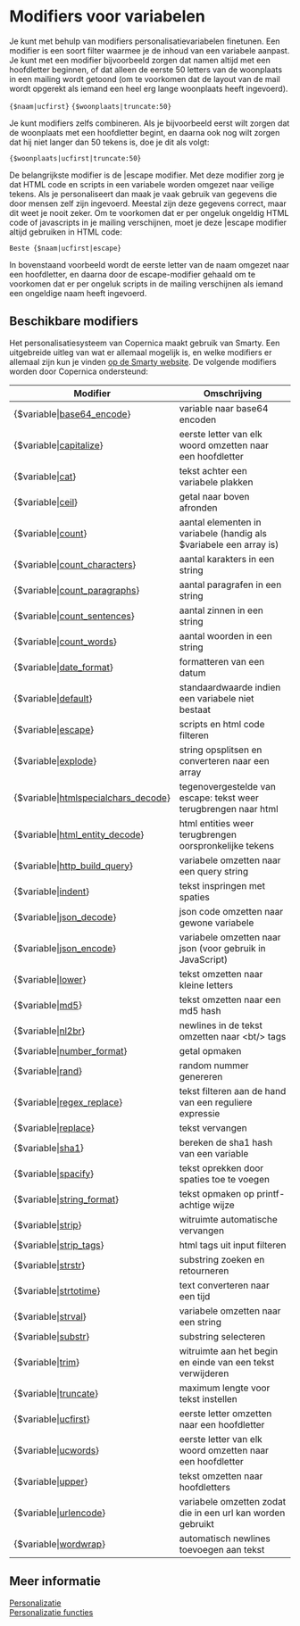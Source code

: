 # Modifiers voor variabelen

Je kunt met behulp van modifiers personalisatievariabelen finetunen. Een 
modifier is een soort filter waarmee je de inhoud van een variabele aanpast. 
Je kunt met een modifier bijvoorbeeld zorgen dat namen altijd met een hoofdletter
beginnen, of dat alleen de eerste 50 letters van de woonplaats in een mailing
wordt getoond (om te voorkomen dat de layout van de mail wordt opgerekt als
iemand een heel erg lange woonplaats heeft ingevoerd).

`{$naam|ucfirst}`
`{$woonplaats|truncate:50}`

Je kunt modifiers zelfs combineren. Als je bijvoorbeeld eerst wilt zorgen dat
de woonplaats met een hoofdletter begint, en daarna ook nog wilt zorgen dat
hij niet langer dan 50 tekens is, doe je dit als volgt:

`{$woonplaats|ucfirst|truncate:50}`

De belangrijkste modifier is de |escape modifier. Met deze modifier zorg je
dat HTML code en scripts in een variabele worden omgezet naar veilige tekens. 
Als je personaliseert dan maak je vaak gebruik van gegevens die door mensen
zelf zijn ingevoerd. Meestal zijn deze gegevens correct, maar dit weet je 
nooit zeker. Om te voorkomen dat er per ongeluk ongeldig HTML code of javascripts
in je mailing verschijnen, moet je deze |escape modifier altijd gebruiken in
HTML code:

    Beste {$naam|ucfirst|escape}

In bovenstaand voorbeeld wordt de eerste letter van de naam omgezet naar een 
hoofdletter, en daarna door de escape-modifier gehaald om te voorkomen dat er
per ongeluk scripts in de mailing verschijnen als iemand een ongeldige naam
heeft ingevoerd.

## Beschikbare modifiers

Het personalisatiesysteem van Copernica maakt gebruik van Smarty. Een uitgebreide
uitleg van wat er allemaal mogelijk is, en welke modifiers er allemaal zijn 
kun je vinden [op de Smarty website](http://www.smarty.net/docs/en/).
De volgende modifiers worden door Copernica ondersteund:

| Modifier                                           											 | Omschrijving												  |
|------------------------------------------------------------------------------------------------|----------------------------------------------------------- |
| {$variable\|[base64_encode](./personalization-modifiers-base64_encode.md)}                     | variable naar base64 encoden                               |
| {$variable\|[capitalize](./personalization-modifiers-capitalize.md)}                           | eerste letter van elk woord omzetten naar een hoofdletter  |
| {$variable\|[cat](./personalization-modifiers-cat.md)}                                         | tekst achter een variabele plakken                         |
| {$variable\|[ceil](./personalization-modifiers-ceil.md)}                                       | getal naar boven afronden                                  |
| {$variable\|[count](./personalization-modifiers-count.md)}                                     | aantal elementen in variabele (handig als $variabele een array is)|
| {$variable\|[count_characters](./personalization-modifiers-count_characters.md)}               | aantal karakters in een string                             |
| {$variable\|[count_paragraphs](./personalization-modifiers-count_paragraphs.md)}               | aantal paragrafen in een string                            |
| {$variable\|[count_sentences](./personalization-modifiers-count_sentences.md)}                 | aantal zinnen in een string                                |
| {$variable\|[count_words](./personalization-modifiers-count_words.md)}                         | aantal woorden in een string                               |
| {$variable\|[date_format](./personalization-modifiers-date_format.md)}                         | formatteren van een datum                                  |
| {$variable\|[default](./personalization-modifiers-default.md)}                                 | standaardwaarde indien een variabele niet bestaat          |
| {$variable\|[escape](./personalization-modifiers-escape.md)}                                   | scripts en html code filteren                              |
| {$variable\|[explode](./personalization-modifiers-explode.md)}                                 | string opsplitsen en converteren naar een array            |
| {$variable\|[htmlspecialchars_decode](./personalization-modifiers-htmlspecialchars_decode.md)} | tegenovergestelde van escape: tekst weer terugbrengen naar html |
| {$variable\|[html_entity_decode](./personalization-modifiers-html_entity_decode.md)}           | html entities weer terugbrengen oorspronkelijke tekens     |
| {$variable\|[http_build_query](./personalization-modifiers-http_build_query.md)}               | variabele omzetten naar een query string                   |
| {$variable\|[indent](./personalization-modifiers-indent.md)}                                   | tekst inspringen met spaties                               |
| {$variable\|[json_decode](./personalization-modifiers-json_decode.md)}                         | json code omzetten naar gewone variabele                   |
| {$variable\|[json_encode](./personalization-modifiers-json_encode.md)}                         | variabele omzetten naar json (voor gebruik in JavaScript)  |
| {$variable\|[lower](./personalization-modifiers-lower.md)}                                     | tekst omzetten naar kleine letters                         |
| {$variable\|[md5](./personalization-modifiers-md5.md)}                                         | tekst omzetten naar een md5 hash                           |
| {$variable\|[nl2br](./personalization-modifiers-nl2br.md)}                                     | newlines in de tekst omzetten naar &lt;bt/&gt; tags        |
| {$variable\|[number_format](./personalization-modifiers-number_format.md)}                     | getal opmaken                                         	  |
| {$variable\|[rand](./personalization-modifiers-rand.md)}                                       | random nummer genereren                                    |
| {$variable\|[regex_replace](./personalization-modifiers-regex_replace.md)}                     | tekst filteren aan de hand van een reguliere expressie     |
| {$variable\|[replace](./personalization-modifiers-replace.md)}                                 | tekst vervangen                                            |
| {$variable\|[sha1](./personalization-modifiers-sha1.md)}                                       | bereken de sha1 hash van een variable                      |
| {$variable\|[spacify](./personalization-modifiers-spacify.md)}                                 | tekst oprekken door spaties toe te voegen                  |
| {$variable\|[string_format](./personalization-modifiers-string_format.md)}                     | tekst opmaken op printf-achtige wijze                      |
| {$variable\|[strip](./personalization-modifiers-strip.md)}                                     | witruimte automatische vervangen                           |
| {$variable\|[strip_tags](./personalization-modifiers-strip_tags.md)}                           | html tags uit input filteren                               |
| {$variable\|[strstr](./personalization-modifiers-strstr.md)}                                   | substring zoeken en retourneren                            |
| {$variable\|[strtotime](./personalization-modifiers-strtotime.md)}                             | text converteren naar een tijd                             |
| {$variable\|[strval](./personalization-modifiers-strval.md)}                                   | variabele omzetten naar een string                         |
| {$variable\|[substr](./personalization-modifiers-substr.md)}                                   | substring selecteren                                       |
| {$variable\|[trim](./personalization-modifiers-trim.md)}                                       | witruimte aan het begin en einde van een tekst verwijderen |
| {$variable\|[truncate](./personalization-modifiers-truncate.md)}                               | maximum lengte voor tekst instellen                        |
| {$variable\|[ucfirst](./personalization-modifiers-ucfirst.md)}                                 | eerste letter omzetten naar een hoofdletter                |
| {$variable\|[ucwords](./personalization-modifiers-ucwords.md)}                                 | eerste letter van elk woord omzetten naar een hoofdletter  |
| {$variable\|[upper](./personalization-modifiers-upper.md)}                                     | tekst omzetten naar hoofdletters                           |
| {$variable\|[urlencode](./personalization-modifiers-urlencode.md)}                             | variabele omzetten zodat die in een url kan worden gebruikt|
| {$variable\|[wordwrap](./personalization-modifiers-wordwrap.md)}                               | automatisch newlines toevoegen aan tekst           		  |
                                                                                                                                                                        
## Meer informatie

 [Personalizatie](./personalization)        
 [Personalizatie functies](./personalization-functions)                                                                                                               
                                                                                                                                                                            
